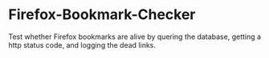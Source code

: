 # Firefox-Bookmark-Checker
Test whether Firefox bookmarks are alive by quering the database, getting a http status code, and logging the dead links.
